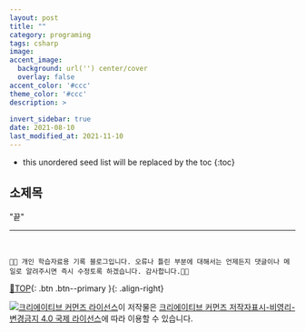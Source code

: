 ```yaml
---
layout: post
title: ""
category: programing
tags: csharp
image: 
accent_image: 
  background: url('') center/cover
  overlay: false
accent_color: '#ccc'
theme_color: '#ccc'
description: >
  
invert_sidebar: true  
date: 2021-08-10
last_modified_at: 2021-11-10
---
```



* this unordered seed list will be replaced by the toc
{:toc}

## 소제목

"끝"<br>



***
<br>

    👨‍💻 개인 학습자료용 기록 블로그입니다. 오류나 틀린 부분에 대해서는 언제든지 댓글이나 메일로 알려주시면 즉시 수정토록 하겠습니다. 감사합니다.👨‍🔧
      
[🔼TOP](#){: .btn .btn--primary }{: .align-right}

<a rel="license" href="http://creativecommons.org/licenses/by-nc-nd/4.0/"><img alt="크리에이티브 커먼즈 라이선스" style="border-width:0" src="https://i.creativecommons.org/l/by-nc-nd/4.0/88x31.png" /></a>이 저작물은 <a rel="license" href="http://creativecommons.org/licenses/by-nc-nd/4.0/">크리에이티브 커먼즈 저작자표시-비영리-변경금지 4.0 국제 라이선스</a>에 따라 이용할 수 있습니다.









